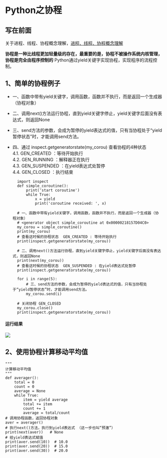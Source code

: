 # Python之协程
## 写在前面
关于进程、线程、协程概念理解，[进程、线程、协程概念理解](https://github.com/daacheng/PythonBasic/blob/master/studynotes/Python%E8%BF%9B%E7%A8%8B%E3%80%81%E7%BA%BF%E7%A8%8B%E3%80%81%E5%8D%8F%E7%A8%8B%E6%A6%82%E5%BF%B5.md)

**协程是一种比线程更加轻量级的存在，最重要的是，协程不被操作系统内核管理，协程是完全由程序控制的**
Python通过yield关键字实现协程，实现程序的流程控制。
## 1、简单的协程例子
* 一、函数中带有yield关键字，调用函数，函数并不执行，而是返回一个生成器（协程对象）
* 二、调用next()方法运行协程，直到yield关键字停止，yield关键字后面没有表达式，则返回None
* 三、send方法的参数，会成为暂停的yield表达式的值，只有当协程处于“yield暂停状态”时，才能调用send方法。
* 四、通过 inspect.getgeneratorstate(my_corou) 查看协程的4种状态<br>
      4.1. GEN_CREATED ：等待开始执行<br>
      4.2. GEN_RUNNING ：解释器正在执行<br>
      4.3. GEN_SUSPENDED ：在yield表达式处暂停<br>
      4.4. GEN_CLOSED ：执行结束<br>

    
        import inspect
        def simple_coroutine():
            print('start coroutine')
            while True:
                x = yield
                print('coroutine received: ', x)

        # 一、函数中带有yield关键字，调用函数，函数并不执行，而是返回一个生成器（协程对象）
        # <generator object simple_coroutine at 0x00000218157D04C0>
        my_corou = simple_coroutine()
        print(my_corou)
        # 查看这时候的协程状态  GEN_CREATED : 等待开始执行
        print(inspect.getgeneratorstate(my_corou))

        # 二、调用next()方法运行协程，直到yield关键字停止，yield关键字后面没有表达式，则返回None
        print(next(my_corou))
        # 查看这时候的协程状态  GEN_SUSPENDED : 在yield表达式处暂停
        print(inspect.getgeneratorstate(my_corou))

        for i in range(5):
            # 三、send方法的参数，会成为暂停的yield表达式的值，只有当协程处于“yield暂停状态”时，才能调用send方法。
            my_corou.send(i)

        # 关闭协程 GEN_CLOSED
        my_corou.close()
        print(inspect.getgeneratorstate(my_corou))
       
#### 运行结果       
![](https://github.com/daacheng/PythonBasic/blob/master/pic/xiecheng.jpg)    
## 2、使用协程计算移动平均值

    """
    计算移动平均值
    """
    def averager():
        total = 0
        count = 0
        average = None
        while True:
            item = yield average
            total += item
            count += 1
            average = total/count
    # 调用协程函数，返回协程对象
    aver = averager()
    # 执行next()方法，执行到yield表达式 （这一步也叫“预激”）
    print(next(aver))   # None
    # 给yield表达式赋值
    print(aver.send(10))  # 10.0
    print(aver.send(20))  # 15.0
    print(aver.send(30))  # 20.0
